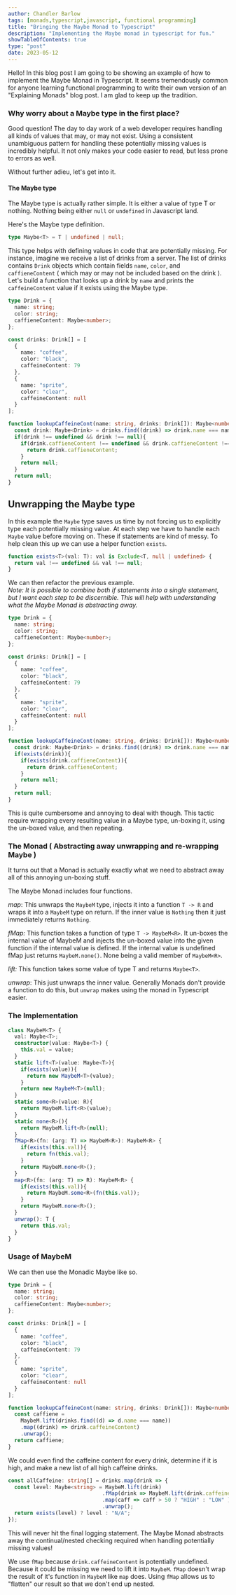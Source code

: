 ```yaml
---
author: Chandler Barlow
tags: [monads,typescript,javascript, functional programming]
title: "Bringing the Maybe Monad to Typescript"
description: "Implementing the Maybe monad in typescript for fun."
showTableOfContents: true
type: "post"
date: 2023-05-12
---
```


Hello! In this blog post I am going to be showing an example of how to implement the Maybe Monad in Typescript. It seems tremendously common for anyone learning functional programming to write their own version of an "Explaining Monads" blog post. I am glad to keep up the tradition.  

### Why worry about a Maybe type in the first place?
Good question! The day to day work of a web developer requires handling all kinds of values that may, or may not exist. Using a consistent unambiguous pattern for handling these potentially missing values is incredibly helpful. It not only makes your code easier to read, but less prone to errors as well.

Without further adieu, let's get into it.

#### The Maybe type
The Maybe type is actually rather simple. It is either a value of type T or nothing. Nothing being either `null` or `undefined` in Javascript land.  

Here's the Maybe type definition.

```typescript
type Maybe<T> = T | undefined | null;
```

This type helps with defining values in code that are potentially missing. For instance, imagine we receive a list of drinks from a server. The list of drinks contains `Drink` objects which contain fields `name`, `color`, and `caffieneContent` ( which may or may not be included based on the drink ). Let's build a function that looks up a drink by `name` and prints the `caffeineContent` value if it exists using the Maybe type.

```typescript
type Drink = {
  name: string;
  color: string;
  caffieneContent: Maybe<number>;
};

const drinks: Drink[] = [
  {
    name: "coffee",
    color: "black",
    caffeineContent: 79
  },
  {
    name: "sprite",
    color: "clear",
    caffeineContent: null
  }
];

function lookupCaffeineCont(name: string, drinks: Drink[]): Maybe<number> {
  const drink: Maybe<Drink> = drinks.find((drink) => drink.name === name);
  if(drink !== undefined && drink !== null){
    if(drink.caffieneContent !== undefined && drink.caffieneContent !== null){
      return drink.caffieneContent;
    }
    return null;
  }
  return null;
}
```
## Unwrapping the Maybe type

In this example the `Maybe` type saves us time by not forcing us to explicitly type each potentially missing value. At each step we have to handle each `Maybe` value before moving on. These if statements are kind of messy. To help clean this up we can use a helper function `exists`.

```typescript
function exists<T>(val: T): val is Exclude<T, null | undefined> {
  return val !== undefined && val !== null;
}
```
We can then refactor the previous example.  
*Note: It is possible to combine both if statements into a single statement, but I want each step to be discernible. This will help with understanding what the Maybe Monad is abstracting away.*

```typescript
type Drink = {
  name: string;
  color: string;
  caffieneContent: Maybe<number>;
};

const drinks: Drink[] = [
  {
    name: "coffee",
    color: "black",
    caffeineContent: 79
  },
  {
    name: "sprite",
    color: "clear",
    caffeineContent: null
  }
];

function lookupCaffeineCont(name: string, drinks: Drink[]): Maybe<number> {
  const drink: Maybe<Drink> = drinks.find((drink) => drink.name === name);
  if(exists(drink)){
    if(exists(drink.caffieneContent)){
      return drink.caffieneContent;
    }
    return null;
  }
  return null;
}
```

This is quite cumbersome and annoying to deal with though. This tactic require wrapping every resulting value in a Maybe type, un-boxing it, using the un-boxed value, and then repeating.

### The Monad ( Abstracting away unwrapping and re-wrapping Maybe )

It turns out that a Monad is actually exactly what we need to abstract away all of this annoying un-boxing stuff.

The Maybe Monad includes four functions.

*map*: This unwraps the `MaybeM` type, injects it into a function `T -> R` and wraps it into a `MaybeM` type on return. If the inner value is `Nothing` then it just immediately returns `Nothing`.

*fMap:* This function takes a function of type `T -> MaybeM<R>`. It un-boxes the internal value of MaybeM and injects the un-boxed value into the given function if the internal value is defined. If the internal value is undefined fMap just returns `MaybeM.none()`. None being a valid member of `MaybeM<R>`.

*lift:* This function takes some value of type T and returns `Maybe<T>`.

*unwrap*: This just unwraps the inner value. Generally Monads don't provide a function to do this, but `unwrap` makes using the monad in Typescript easier.

### The Implementation

```typescript
class MaybeM<T> {
  val: Maybe<T>;
  constructor(value: Maybe<T>) {
    this.val = value;
  }
  static lift<T>(value: Maybe<T>){
    if(exists(value)){
      return new MaybeM<T>(value);
    }
    return new MaybeM<T>(null);
  }
  static some<R>(value: R){
    return MaybeM.lift<R>(value);
  }
  static none<R>(){
    return MaybeM.lift<R>(null);
  }
  fMap<R>(fn: (arg: T) => MaybeM<R>): MaybeM<R> {
    if(exists(this.val)){
      return fn(this.val);
    }
    return MaybeM.none<R>();
  }
  map<R>(fn: (arg: T) => R): MaybeM<R> {
    if(exists(this.val)){
      return MaybeM.some<R>(fn(this.val));
    }
    return MaybeM.none<R>();
  }
  unwrap(): T {
    return this.val;
  }
}
```
### Usage of MaybeM

We can then use the Monadic Maybe like so.

```typescript
type Drink = {
  name: string;
  color: string;
  caffieneContent: Maybe<number>;
};

const drinks: Drink[] = [
  {
    name: "coffee",
    color: "black",
    caffeineContent: 79
  },
  {
    name: "sprite",
    color: "clear",
    caffeineContent: null
  }
];

function lookupCaffeineCont(name: string, drinks: Drink[]): Maybe<number> {
  const caffiene = 
    MaybeM.lift(drinks.find((d) => d.name === name))
    .map((drink) => drink.caffeineContent)
    .unwrap();
  return caffiene;
}
```

We could even find the caffeine content for every drink, determine if it is high, and make a new list of all high caffeine drinks.

```typescript
const allCaffeine: string[] = drinks.map(drink => {
  const level: Maybe<string> = MaybeM.lift(drink)
                              .fMap(drink => MaybeM.lift(drink.caffeineContent))
                              .map(caff => caff > 50 ? "HIGH" : "LOW" )
                              .unwrap();
  return exists(level) ? level : "N/A";
});
```

This will never hit the final logging statement. The Maybe Monad abstracts away the continual/nested checking required when handling potentially missing values!

We use `fMap` because `drink.caffeineContent` is potentially undefined. Because it could be missing we need to lift it into `MaybeM`. `fMap` doesn't wrap the result of it's function in `MaybeM` like `map` does. Using `fMap` allows us to "flatten" our result so that we don't end up nested.

